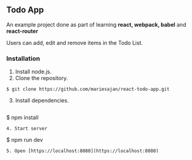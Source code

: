 ## Todo App
An example project done as part of learning **react, webpack, babel** and **react-router**

Users can add, edit and remove items in the Todo List.

### Installation
1. Install node.js.
2. Clone the repository.
  ```
  $ git clone https://github.com/mariesajan/react-todo-app.git
  ```
3. Install dependencies.
   ```
  $ npm install
  ```
4. Start server
   ```
   $ npm run dev
   ```
5. Open [https://localhost:8080](https://localhost:8080)
